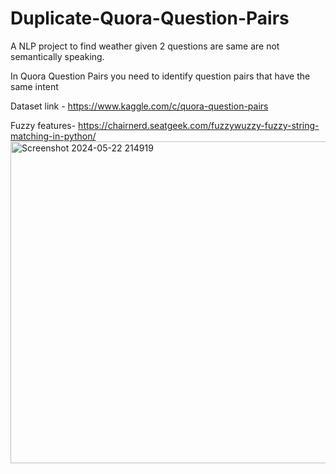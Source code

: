 # Duplicate-Quora-Question-Pairs

A NLP project to find weather given 2 questions are same are not semantically speaking. 

In Quora Question Pairs you need to identify question pairs that have the same intent

Dataset link - https://www.kaggle.com/c/quora-question-pairs

Fuzzy features- https://chairnerd.seatgeek.com/fuzzywuzzy-fuzzy-string-matching-in-python/
<img width="515" alt="Screenshot 2024-05-22 214919" src="https://github.com/kanishkasah20/Duplicate-Quora-Question-Pairs/assets/114860158/0ab9abb2-71c8-410f-ba57-ec13c14bdf69">
